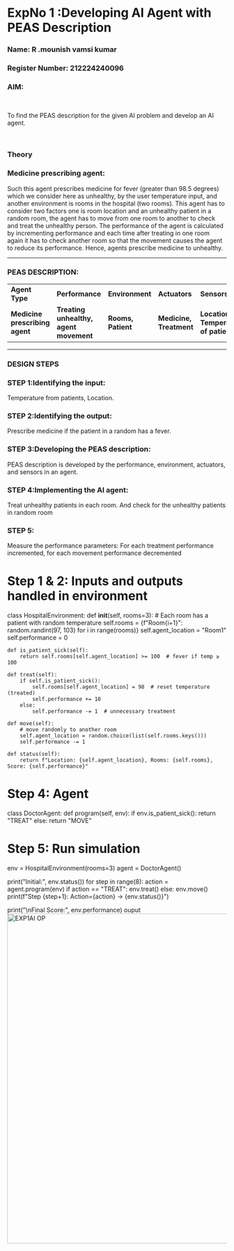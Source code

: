 <h1>ExpNo 1 :Developing AI Agent with PEAS Description</h1>
<h3>Name: R .mounish vamsi kumar </h3>
<h3>Register Number: 212224240096</h3>


<h3>AIM:</h3>
<br>
<p>To find the PEAS description for the given AI problem and develop an AI agent.</p>
<br>
<h3>Theory</h3>
<h3>Medicine prescribing agent:</h3>
<p>Such this agent prescribes medicine for fever (greater than 98.5 degrees) which we consider here as unhealthy, by the user temperature input, and another environment is rooms in the hospital (two rooms). This agent has to consider two factors one is room location and an unhealthy patient in a random room, the agent has to move from one room to another to check and treat the unhealthy person. The performance of the agent is calculated by incrementing performance and each time after treating in one room again it has to check another room so that the movement causes the agent to reduce its performance. Hence, agents prescribe medicine to unhealthy.</p>
<hr>
<h3>PEAS DESCRIPTION:</h3>
<table>
  <tr>
    <td><strong>Agent Type</strong></td>
    <td><strong>Performance</strong></td>
     <td><strong>Environment</strong></td>
    <td><strong>Actuators</strong></td>
    <td><strong>Sensors</strong></td>
  </tr>
    <tr>
    <td><strong>Medicine prescribing agent</strong></td>
    <td><strong>Treating unhealthy, agent movement</strong></td>
     <td><strong>Rooms, Patient</strong></td>
    <td><strong>Medicine, Treatment</strong></td>
    <td><strong>Location, Temperature of patient</strong></td>
  </tr>
</table>
<hr>
<H3>DESIGN STEPS</H3>
<h3>STEP 1:Identifying the input:</h3>
<p>Temperature from patients, Location.</p>
<h3>STEP 2:Identifying the output:</h3>
<p>Prescribe medicine if the patient in a random has a fever.</p>
<h3>STEP 3:Developing the PEAS description:</h3>
<p>PEAS description is developed by the performance, environment, actuators, and sensors in an agent.</p>
<h3>STEP 4:Implementing the AI agent:</h3>
<p>Treat unhealthy patients in each room. And check for the unhealthy patients in random room</p>
<h3>STEP 5:</h3>
<p>Measure the performance parameters: For each treatment performance incremented, for each movement performance decremented</p>

# Step 1 & 2: Inputs and outputs handled in environment
class HospitalEnvironment:
    def __init__(self, rooms=3):
        # Each room has a patient with random temperature
        self.rooms = {f"Room{i+1}": random.randint(97, 103) for i in range(rooms)}
        self.agent_location = "Room1"
        self.performance = 0

    def is_patient_sick(self):
        return self.rooms[self.agent_location] >= 100  # fever if temp ≥ 100

    def treat(self):
        if self.is_patient_sick():
            self.rooms[self.agent_location] = 98  # reset temperature (treated)
            self.performance += 10
        else:
            self.performance -= 1  # unnecessary treatment

    def move(self):
        # move randomly to another room
        self.agent_location = random.choice(list(self.rooms.keys()))
        self.performance -= 1

    def status(self):
        return f"Location: {self.agent_location}, Rooms: {self.rooms}, Score: {self.performance}"


# Step 4: Agent
class DoctorAgent:
    def program(self, env):
        if env.is_patient_sick():
            return "TREAT"
        else:
            return "MOVE"

# Step 5: Run simulation
env = HospitalEnvironment(rooms=3)
agent = DoctorAgent()

print("Initial:", env.status())
for step in range(8):
    action = agent.program(env)
    if action == "TREAT":
        env.treat()
    else:
        env.move()
    print(f"Step {step+1}: Action={action} -> {env.status()}")

print("\nFinal Score:", env.performance)
ouput<img width="1920" height="757" alt="EXP1AI OP" src="https://github.com/user-attachments/assets/bd94ac4f-3f93-4ab3-81e1-5d7dfa1647b9" />
